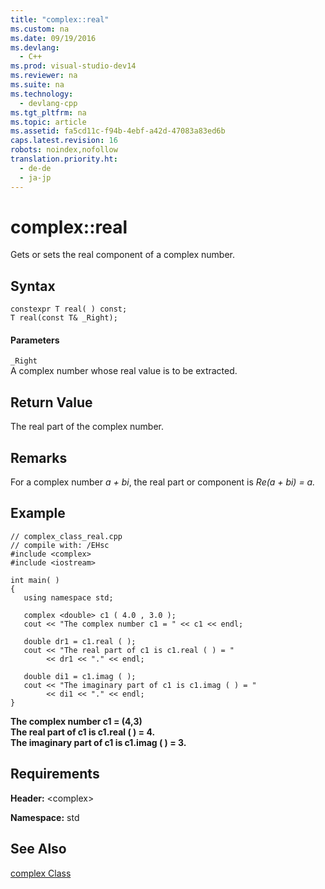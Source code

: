 ```yaml
---
title: "complex::real"
ms.custom: na
ms.date: 09/19/2016
ms.devlang: 
  - C++
ms.prod: visual-studio-dev14
ms.reviewer: na
ms.suite: na
ms.technology: 
  - devlang-cpp
ms.tgt_pltfrm: na
ms.topic: article
ms.assetid: fa5cd11c-f94b-4ebf-a42d-47083a83ed6b
caps.latest.revision: 16
robots: noindex,nofollow
translation.priority.ht: 
  - de-de
  - ja-jp
---
```

# complex::real
Gets or sets the real component of a complex number.  
  
## Syntax  
  
```  
constexpr T real( ) const;  
T real(const T& _Right);  
```  
  
#### Parameters  
 `_Right`  
 A complex number whose real value is to be extracted.  
  
## Return Value  
 The real part of the complex number.  
  
## Remarks  
 For a complex number *a + bi*, the real part or component is *Re(a + bi) = a.*  
  
## Example  
  
```  
// complex_class_real.cpp  
// compile with: /EHsc  
#include <complex>  
#include <iostream>  
  
int main( )  
{  
   using namespace std;  
  
   complex <double> c1 ( 4.0 , 3.0 );  
   cout << "The complex number c1 = " << c1 << endl;  
  
   double dr1 = c1.real ( );  
   cout << "The real part of c1 is c1.real ( ) = "  
        << dr1 << "." << endl;  
  
   double di1 = c1.imag ( );  
   cout << "The imaginary part of c1 is c1.imag ( ) = "  
        << di1 << "." << endl;  
}  
```  
  
 **The complex number c1 = (4,3)**  
**The real part of c1 is c1.real ( ) = 4.**  
**The imaginary part of c1 is c1.imag ( ) = 3.**   
## Requirements  
 **Header:** <complex\>  
  
 **Namespace:** std  
  
## See Also  
 [complex Class](../vs140/complex-Class.md)